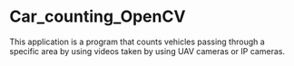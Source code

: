 # Car_counting_OpenCV
This application is a program that counts vehicles passing through a specific area by using videos taken by using UAV cameras or IP cameras.
